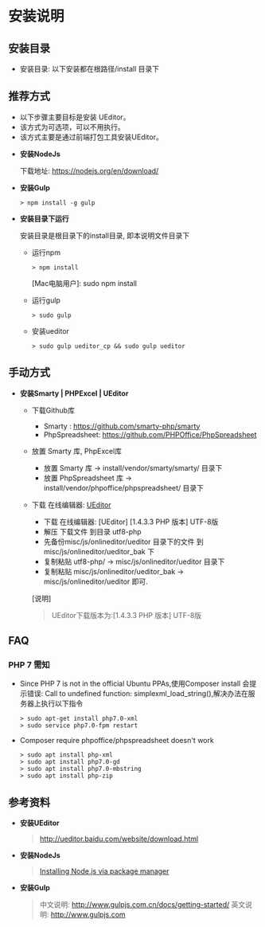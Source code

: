# 安装说明

## 安装目录

  - 安装目录: 以下安装都在根路径/install 目录下

## 推荐方式

- 以下步骤主要目标是安装 UEditor。
- 该方式为可选项，可以不用执行。
- 该方式主要是通过前端打包工具安装UEditor。

* **安装NodeJs**

  下载地址: https://nodejs.org/en/download/

* **安装Gulp**

  ```
  > npm install -g gulp
  ```

* **安装目录下运行**

  安装目录是根目录下的install目录, 即本说明文件目录下

  - 运行npm

    ```
    > npm install
    ```
    [Mac电脑用户]: sudo npm install

  - 运行gulp

    ```
    > sudo gulp
    ```

  - 安装ueditor

    ```
    > sudo gulp ueditor_cp && sudo gulp ueditor
    ```

## 手动方式

* **安装Smarty | PHPExcel | UEditor**

  - 下载Github库
    - Smarty        : https://github.com/smarty-php/smarty
    - PhpSpreadsheet: https://github.com/PHPOffice/PhpSpreadsheet

  - 放置 Smarty 库, PhpExcel库
    - 放置 Smarty 库 -> install/vendor/smarty/smarty/ 目录下
    - 放置 PhpSpreadsheet 库 -> install/vendor/phpoffice/phpspreadsheet/ 目录下

  - 下载 在线编辑器: [UEditor](http://ueditor.baidu.com/website/download.html)
    - 下载 在线编辑器: [UEditor] [1.4.3.3 PHP 版本] UTF-8版
    - 解压 下载文件 到目录 utf8-php
    - 先备份misc/js/onlineditor/ueditor 目录下的文件 到 misc/js/onlineditor/ueditor_bak 下
    - 复制粘贴 utf8-php/ -> misc/js/onlineditor/ueditor 目录下
    - 复制粘贴 misc/js/onlineditor/ueditor_bak -> misc/js/onlineditor/ueditor 即可.

    [说明]
    > UEditor下载版本为:[1.4.3.3 PHP 版本] UTF-8版

## FAQ

### PHP 7 需知

  - Since PHP 7 is not in the official Ubuntu PPAs,使用Composer install 会提示错误: Call to undefined function: simplexml_load_string(),解决办法在服务器上执行以下指令

    ```
    > sudo apt-get install php7.0-xml
    > sudo service php7.0-fpm restart
    ```

  - Composer require phpoffice/phpspreadsheet doesn't work

    ```
    > sudo apt install php-xml
    > sudo apt install php7.0-gd
    > sudo apt install php7.0-mbstring
    > sudo apt install php-zip
    ```

## 参考资料

* **安装UEditor**
  > http://ueditor.baidu.com/website/download.html

* **安装NodeJs**
  > [Installing Node.js via package manager](https://nodejs.org/en/download/package-manager/)

* **安装Gulp**
  > 中文说明: http://www.gulpjs.com.cn/docs/getting-started/
  > 英文说明: http://www.gulpjs.com